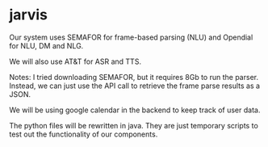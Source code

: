 # jarvis


Our system uses SEMAFOR for frame-based parsing (NLU) and
Opendial for NLU, DM and NLG.

We will also use AT&T for ASR and TTS.


Notes:
I tried downloading SEMAFOR, but it requires 8Gb to run the parser. Instead, we can
just use the API call to retrieve the frame parse results as a JSON.



We will be using google calendar in the backend to keep track of user data.

The python files will be rewritten in java. They are just temporary scripts to test
out the functionality of our components.

